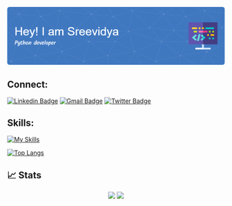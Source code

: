 ![Header](./github-header-image.png)

## Connect:
[![Linkedin Badge](https://skillicons.dev/icons?i=linkedin)](https://www.linkedin.com/in/sreevidya-bagareddygari/)
[![Gmail Badge](https://skillicons.dev/icons?i=gmail)](mailto:sreevidya811@gmail.com)
[![Twitter Badge](https://skillicons.dev/icons?i=twitter)](https://x.com/sreevidya181)

## Skills:
[![My Skills](https://skillicons.dev/icons?i=c,cpp,css,flask,git,html,css,md,opencv,p5js,py,pytorch,sklearn,vscode)](https://skillicons.dev)

[![Top Langs](https://github-readme-stats.vercel.app/api/top-langs/?username=Sreevidya181&layout=compact)](https://github.com/Sreevidya181/github-readme-stats)


## 📈 Stats
<p align="center">
	
  <img width="48%" src="https://github-readme-stats.vercel.app/api?username=Sreevidya181&show_icons=true&theme=tokyonight" />
  <img width="48%" src="https://github-readme-streak-stats.herokuapp.com/?user=Sreevidya181&theme=tokyonight" />
</p>

